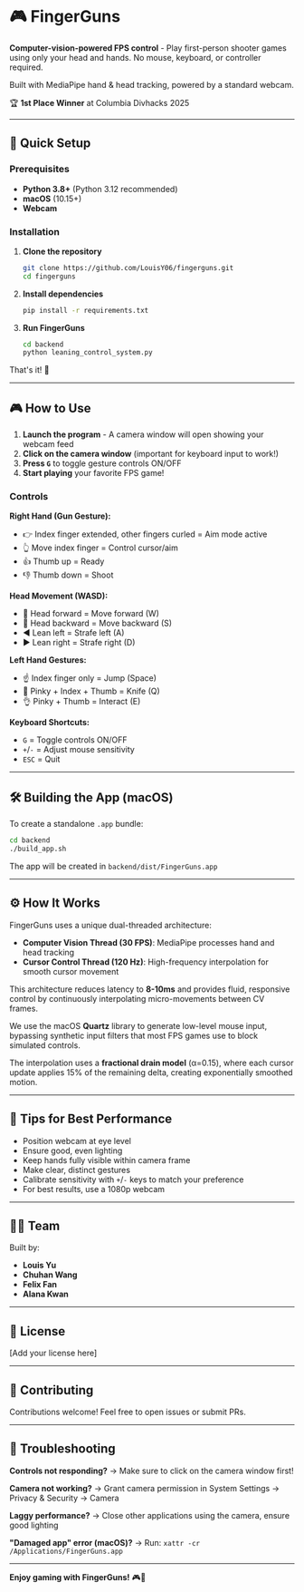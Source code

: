 # 🎮 FingerGuns

**Computer-vision-powered FPS control** - Play first-person shooter games using only your head and hands. No mouse, keyboard, or controller required.

Built with MediaPipe hand & head tracking, powered by a standard webcam.

🏆 **1st Place Winner** at Columbia Divhacks 2025

---

## 🚀 Quick Setup

### Prerequisites
- **Python 3.8+** (Python 3.12 recommended)
- **macOS** (10.15+)
- **Webcam**

### Installation

1. **Clone the repository**
   ```bash
   git clone https://github.com/LouisY06/fingerguns.git
   cd fingerguns
   ```

2. **Install dependencies**
   ```bash
   pip install -r requirements.txt
   ```

3. **Run FingerGuns**
   ```bash
   cd backend
   python leaning_control_system.py
   ```

That's it! 🎉

---

## 🎮 How to Use

1. **Launch the program** - A camera window will open showing your webcam feed
2. **Click on the camera window** (important for keyboard input to work!)
3. **Press `G`** to toggle gesture controls ON/OFF
4. **Start playing** your favorite FPS game!

### Controls

**Right Hand (Gun Gesture):**
- 👉 Index finger extended, other fingers curled = Aim mode active
- 👆 Move index finger = Control cursor/aim
- 👍 Thumb up = Ready
- 👎 Thumb down = Shoot

**Head Movement (WASD):**
- 🔺 Head forward = Move forward (W)
- 🔻 Head backward = Move backward (S)
- ◀️ Lean left = Strafe left (A)
- ▶️ Lean right = Strafe right (D)

**Left Hand Gestures:**
- ☝️ Index finger only = Jump (Space)
- 🤘 Pinky + Index + Thumb = Knife (Q)
- 👌 Pinky + Thumb = Interact (E)

**Keyboard Shortcuts:**
- `G` = Toggle controls ON/OFF
- `+`/`-` = Adjust mouse sensitivity
- `ESC` = Quit

---

## 🛠️ Building the App (macOS)

To create a standalone `.app` bundle:

```bash
cd backend
./build_app.sh
```

The app will be created in `backend/dist/FingerGuns.app`

---

## ⚙️ How It Works

FingerGuns uses a unique dual-threaded architecture:

- **Computer Vision Thread (30 FPS)**: MediaPipe processes hand and head tracking
- **Cursor Control Thread (120 Hz)**: High-frequency interpolation for smooth cursor movement

This architecture reduces latency to **8-10ms** and provides fluid, responsive control by continuously interpolating micro-movements between CV frames.

We use the macOS **Quartz** library to generate low-level mouse input, bypassing synthetic input filters that most FPS games use to block simulated controls.

The interpolation uses a **fractional drain model** (α=0.15), where each cursor update applies 15% of the remaining delta, creating exponentially smoothed motion.

---

## 🎯 Tips for Best Performance

- Position webcam at eye level
- Ensure good, even lighting
- Keep hands fully visible within camera frame
- Make clear, distinct gestures
- Calibrate sensitivity with `+`/`-` keys to match your preference
- For best results, use a 1080p webcam

---

## 🧑‍💻 Team

Built by:
- **Louis Yu**
- **Chuhan Wang**
- **Felix Fan**
- **Alana Kwan**

---

## 📝 License

[Add your license here]

---

## 🤝 Contributing

Contributions welcome! Feel free to open issues or submit PRs.

---

## 🐛 Troubleshooting

**Controls not responding?**
→ Make sure to click on the camera window first!

**Camera not working?**
→ Grant camera permission in System Settings → Privacy & Security → Camera

**Laggy performance?**
→ Close other applications using the camera, ensure good lighting

**"Damaged app" error (macOS)?**
→ Run: `xattr -cr /Applications/FingerGuns.app`

---

**Enjoy gaming with FingerGuns!** 🎮👋
